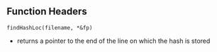 ## Function Headers 
`findHashLoc(filename, *&fp)` 

- returns a pointer to the end of the line on which the hash is stored


